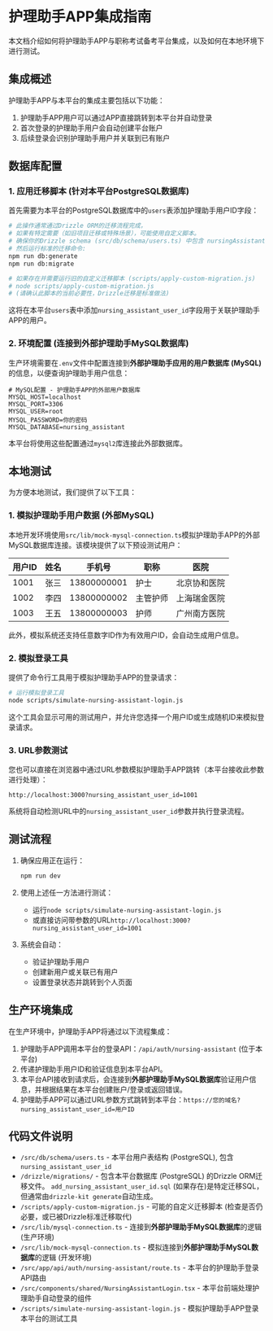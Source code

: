 # 护理助手APP集成指南

本文档介绍如何将护理助手APP与职称考试备考平台集成，以及如何在本地环境下进行测试。

## 集成概述

护理助手APP与本平台的集成主要包括以下功能：

1. 护理助手APP用户可以通过APP直接跳转到本平台并自动登录
2. 首次登录的护理助手用户会自动创建平台账户
3. 后续登录会识别护理助手用户并关联到已有账户

## 数据库配置

### 1. 应用迁移脚本 (针对本平台PostgreSQL数据库)

首先需要为本平台的PostgreSQL数据库中的`users`表添加护理助手用户ID字段：

```bash
# 此操作通常通过Drizzle ORM的迁移流程完成，
# 如果有特定需要（如旧项目迁移或特殊场景），可能使用自定义脚本。
# 确保你的Drizzle schema (src/db/schema/users.ts) 中包含 nursingAssistantUserId 字段，
# 然后运行标准的迁移命令:
npm run db:generate
npm run db:migrate

# 如果存在并需要运行旧的自定义迁移脚本 (scripts/apply-custom-migration.js)
# node scripts/apply-custom-migration.js 
# (请确认此脚本的当前必要性，Drizzle迁移是标准做法)
```

这将在本平台`users`表中添加`nursing_assistant_user_id`字段用于关联护理助手APP的用户。

### 2. 环境配置 (连接到外部护理助手MySQL数据库)

生产环境需要在`.env`文件中配置连接到**外部护理助手应用的用户数据库 (MySQL)** 的信息，以便查询护理助手用户信息：

```
# MySQL配置 - 护理助手APP的外部用户数据库
MYSQL_HOST=localhost
MYSQL_PORT=3306
MYSQL_USER=root
MYSQL_PASSWORD=你的密码
MYSQL_DATABASE=nursing_assistant
```

本平台将使用这些配置通过`mysql2`库连接此外部数据库。

## 本地测试

为方便本地测试，我们提供了以下工具：

### 1. 模拟护理助手用户数据 (外部MySQL)

本地开发环境使用`src/lib/mock-mysql-connection.ts`模拟护理助手APP的外部MySQL数据库连接。该模块提供了以下预设测试用户：

| 用户ID | 姓名 | 手机号 | 职称 | 医院 |
|-------|-----|-------|-----|-----|
| 1001 | 张三 | 13800000001 | 护士 | 北京协和医院 |
| 1002 | 李四 | 13800000002 | 主管护师 | 上海瑞金医院 |
| 1003 | 王五 | 13800000003 | 护师 | 广州南方医院 |

此外，模拟系统还支持任意数字ID作为有效用户ID，会自动生成用户信息。

### 2. 模拟登录工具

提供了命令行工具用于模拟护理助手APP的登录请求：

```bash
# 运行模拟登录工具
node scripts/simulate-nursing-assistant-login.js
```

这个工具会显示可用的测试用户，并允许您选择一个用户ID或生成随机ID来模拟登录请求。

### 3. URL参数测试

您也可以直接在浏览器中通过URL参数模拟护理助手APP跳转（本平台接收此参数进行处理）：

```
http://localhost:3000?nursing_assistant_user_id=1001
```

系统将自动检测URL中的`nursing_assistant_user_id`参数并执行登录流程。

## 测试流程

1. 确保应用正在运行：
   ```bash
   npm run dev
   ```

2. 使用上述任一方法进行测试：
   - 运行`node scripts/simulate-nursing-assistant-login.js`
   - 或直接访问带参数的URL`http://localhost:3000?nursing_assistant_user_id=1001`

3. 系统会自动：
   - 验证护理助手用户
   - 创建新用户或关联已有用户
   - 设置登录状态并跳转到个人页面

## 生产环境集成

在生产环境中，护理助手APP将通过以下流程集成：

1. 护理助手APP调用本平台的登录API：`/api/auth/nursing-assistant` (位于本平台)
2. 传递护理助手用户ID和验证信息到本平台API。
3. 本平台API接收到请求后，会连接到**外部护理助手MySQL数据库**验证用户信息，并根据结果在本平台创建账户/登录或返回错误。
4. 护理助手APP可以通过URL参数方式跳转到本平台：`https://您的域名?nursing_assistant_user_id=用户ID`

## 代码文件说明

- `/src/db/schema/users.ts` - 本平台用户表结构 (PostgreSQL), 包含 `nursing_assistant_user_id`
- `/drizzle/migrations/` - 包含本平台数据库 (PostgreSQL) 的Drizzle ORM迁移文件。 `add_nursing_assistant_user_id.sql` (如果存在)是特定迁移SQL，但通常由`drizzle-kit generate`自动生成。
- `/scripts/apply-custom-migration.js` - 可能的自定义迁移脚本 (检查是否仍必要，或已被Drizzle标准迁移取代)
- `/src/lib/mysql-connection.ts` - 连接到**外部护理助手MySQL数据库**的逻辑 (生产环境)
- `/src/lib/mock-mysql-connection.ts` - 模拟连接到**外部护理助手MySQL数据库**的逻辑 (开发环境)
- `/src/app/api/auth/nursing-assistant/route.ts` - 本平台的护理助手登录API路由
- `/src/components/shared/NursingAssistantLogin.tsx` - 本平台前端处理护理助手自动登录的组件
- `/scripts/simulate-nursing-assistant-login.js` - 模拟护理助手APP登录本平台的测试工具 